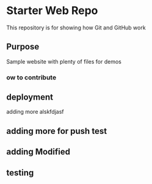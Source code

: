 <!-- @format -->

# Starter Web Repo

This repository is for showing how Git and GitHub work

## Purpose

Sample website with plenty of files for demos

### ow to contribute

## deployment

adding more alskfdjasf

## adding more for push test

## adding Modified

## testing
